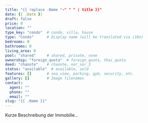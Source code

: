 ```yaml
---
title: "{{ replace .Name "-" " " | title }}"
date: {{ .Date }}
draft: false
price: 0
location: ""
type_key: "condo"  # condo, villa, house
type: "Condo"      # Display name (will be translated via i18n)
bedrooms: 0
bathrooms: 0
living_area: 0
pool: "shared"     # shared, private, none
ownership: "foreign_quota"  # foreign_quota, thai_quota
deed: "chanote"    # chanote, nor_sor_3
status: "available"  # available, sold
features: []       # sea_view, parking, gym, security, etc.
gallery: []        # Image filenames
contact:
  agent: ""
  phone: ""
  email: ""
slug: "{{ .Name }}"
---
```


Kurze Beschreibung der Immobilie...
